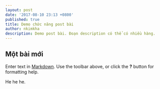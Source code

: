 ```yaml
---
layout: post
date: '2017-08-10 23:13 +0800'
published: true
title: Demo chức năng post bài
author: nkimkha
description: Demo post bài. Đoạn description có thể có nhiều hàng.
---
```

## Một bài mới 

Enter text in [Markdown](http://daringfireball.net/projects/markdown/). Use the toolbar above, or click the **?** button for formatting help.

He he he.
